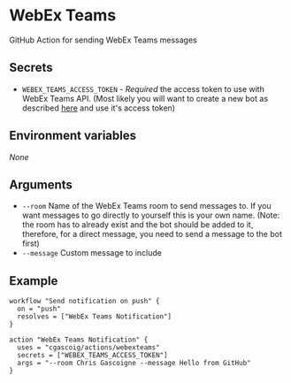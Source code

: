 # WebEx Teams
GitHub Action for sending WebEx Teams messages

## Secrets
* `WEBEX_TEAMS_ACCESS_TOKEN` - *Required* the access token to use with WebEx Teams API. (Most likely you will want to create a new bot as described [here](https://developer.webex.com/docs/bots) and use it's access token)

## Environment variables

*None*

## Arguments

* `--room` Name of the WebEx Teams room to send messages to. If you want messages to go directly to yourself this is your own name. (Note: the room has to already exist and the bot should be added to it, therefore, for a direct message, you need to send a message to the bot first)
* `--message` Custom message to include

## Example
```hcl
workflow "Send notification on push" {
  on = "push"
  resolves = ["WebEx Teams Notification"]
}

action "WebEx Teams Notification" {
  uses = "cgascoig/actions/webexteams"
  secrets = ["WEBEX_TEAMS_ACCESS_TOKEN"]
  args = "--room Chris Gascoigne --message Hello from GitHub"
}
```